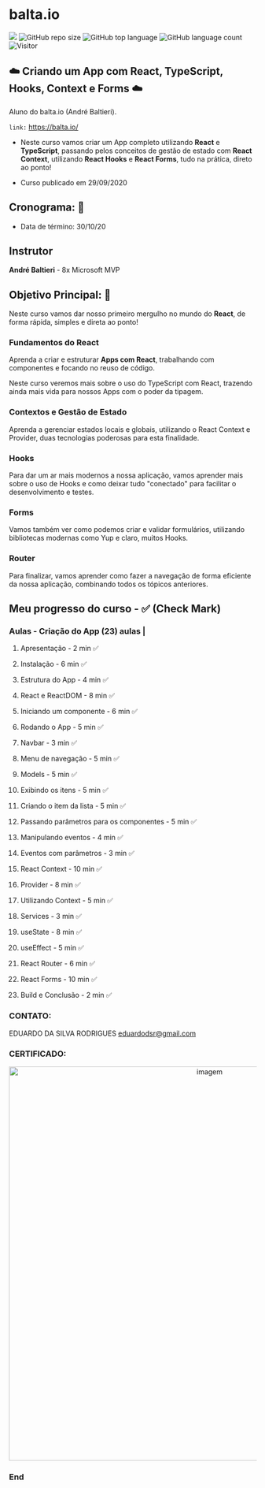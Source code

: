# balta.io

[![](https://img.shields.io/badge/made_by-eduardodsr-green)](https://github.com/eduardodsr/)
![GitHub repo size](https://img.shields.io/github/repo-size/eduardodsr/balta.io)
![GitHub top language](https://img.shields.io/github/languages/top/eduardodsr/balta.io)
![GitHub language count](https://img.shields.io/github/languages/count/eduardodsr/balta.io)
![Visitor](https://visitor-badge.glitch.me/badge?page_id=eduardodsr.balta.io)

## :cloud:  Criando um App com React, TypeScript, Hooks, Context e Forms :cloud: 

 Aluno do balta.io (André Baltieri).
 
  ``` link: ``` https://balta.io/

- Neste curso vamos criar um App completo utilizando **React** e **TypeScript**, passando pelos conceitos de gestão de estado com **React Context**, utilizando **React Hooks** e **React Forms**, tudo na prática, direto ao ponto!

- Curso publicado em 29/09/2020

## Cronograma: :calendar:

- Data de término: 30/10/20

## Instrutor

**André Baltieri** - 8x Microsoft MVP


## Objetivo Principal: 🎯

Neste curso vamos dar nosso primeiro mergulho no mundo do **React**, de forma rápida, simples e direta ao ponto!

### Fundamentos do React
Aprenda a criar e estruturar **Apps com React**, trabalhando com componentes e focando no reuso de código.

Neste curso veremos mais sobre o uso do TypeScript com React, trazendo ainda mais vida para nossos Apps com o poder da tipagem.

### Contextos e Gestão de Estado
Aprenda a gerenciar estados locais e globais, utilizando o React Context e Provider, duas tecnologias poderosas para esta finalidade.

### Hooks
Para dar um ar mais modernos a nossa aplicação, vamos aprender mais sobre o uso de Hooks e como deixar tudo "conectado" para facilitar o desenvolvimento e testes.

### Forms
Vamos também ver como podemos criar e validar formulários, utilizando bibliotecas modernas como Yup e claro, muitos Hooks.

### Router
Para finalizar, vamos aprender como fazer a navegação de forma eficiente da nossa aplicação, combinando todos os tópicos anteriores.

## Meu progresso do curso - ✅ (Check Mark)

### Aulas - Criação do App (23) aulas | 

01. Apresentação -  2 min  ✅
   
02. Instalação -  6 min  ✅
   
03. Estrutura do App -  4 min ✅
   
04. React e ReactDOM -  8 min ✅
   
05. Iniciando um componente -  6 min ✅
   
06. Rodando o App -  5 min ✅
   
07. Navbar -  3 min ✅
   
08. Menu de navegação -  5 min ✅

<!-- UIkit CSS -->
<!-- UIkit JS -->

09. Models -  5 min ✅
   
10. Exibindo os itens -  5 min ✅
   
11. Criando o item da lista -  5 min ✅
   
12. Passando parâmetros para os componentes -  5 min  ✅
   
13. Manipulando eventos -  4 min  ✅
   
14. Eventos com parâmetros -  3 min  ✅
   
15. React Context -  10 min  ✅
   
16. Provider -  8 min  ✅

17. Utilizando Context -  5 min  ✅
   
18. Services -  3 min  ✅
   
19. useState -  8 min  ✅
   
20. useEffect -  5 min ✅
   
21. React Router -  6 min  ✅
   
22. React Forms -  10 min ✅
   
23. Build e Conclusão -  2 min ✅


### CONTATO:

EDUARDO DA SILVA RODRIGUES
eduardodsr@gmail.com


### CERTIFICADO:

<p align="center">
  <img src=https://github.com/eduardodsr/balta.io/blob/main/certificado.png??raw=true" alt="imagem" width="800px" />
 </p>

### End
